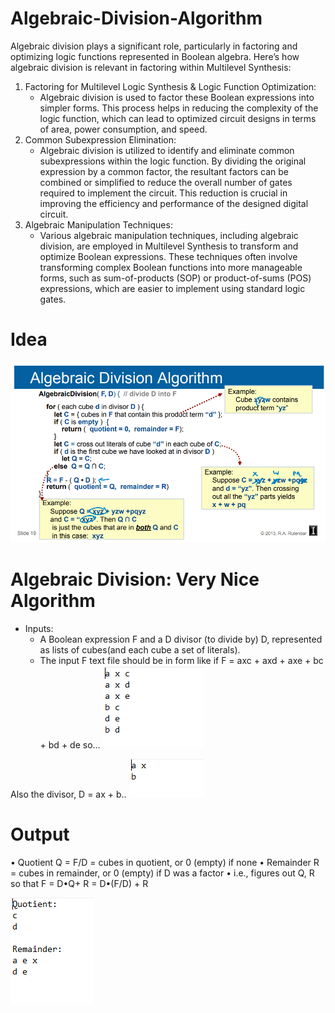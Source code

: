 # Algebraic-Division-Algorithm
Algebraic division plays a significant role, particularly in factoring and optimizing logic functions represented in Boolean algebra. Here’s how algebraic division is relevant in factoring within Multilevel Synthesis:
1. Factoring for Multilevel Logic Synthesis & Logic Function Optimization:
   - Algebraic division is used to factor these Boolean expressions into simpler forms. This process helps in reducing the complexity of the logic function, which can lead to 
     optimized circuit designs in terms of area, power consumption, and speed.
2. Common Subexpression Elimination:
   - Algebraic division is utilized to identify and eliminate common subexpressions within the logic function. By dividing the original expression by a common factor, the 
     resultant factors can be combined or simplified to reduce the overall number of gates required to implement the circuit. This reduction is crucial in improving the 
     efficiency and performance of the designed digital circuit.
3. Algebraic Manipulation Techniques:
   - Various algebraic manipulation techniques, including algebraic division, are employed in Multilevel Synthesis to transform and optimize Boolean expressions. These 
     techniques often involve transforming complex Boolean functions into more manageable forms, such as sum-of-products (SOP) or product-of-sums (POS) expressions, which are 
     easier to implement using standard logic gates.

# Idea
![](https://github.com/3a3del/Algebraic-Division-Algorithm/blob/main/temp2.PNG)                    

# Algebraic Division: Very Nice Algorithm
- Inputs:
  - A Boolean expression F and a D divisor (to divide by) D, represented as lists of cubes(and each cube a set of literals).
  - The input F text file should be in form like if F = axc + axd + axe + bc + bd + de so...
![](https://github.com/3a3del/Algebraic-Division-Algorithm/blob/main/temp.PNG)

Also the divisor, D = ax + b..
![](https://github.com/3a3del/Algebraic-Division-Algorithm/blob/main/temp3.PNG)

# Output 
   • Quotient Q = F/D = cubes in quotient, or 0 (empty) if none 
   • Remainder R = cubes in remainder, or 0 (empty) if D was a factor 
   • i.e., figures out Q, R so that F = D•Q+ R = D•(F/D) + R 
   
![](https://github.com/3a3del/Algebraic-Division-Algorithm/blob/main/ouput.PNG)
                        
  
                                        
  
  
